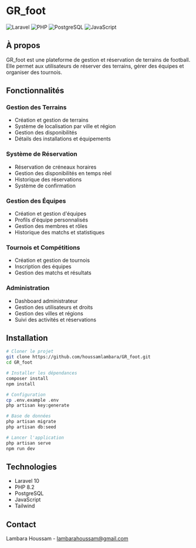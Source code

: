 # GR_foot

![Laravel](https://img.shields.io/badge/Laravel-FF2D20?style=for-the-badge&logo=laravel&logoColor=white)
![PHP](https://img.shields.io/badge/PHP-777BB4?style=for-the-badge&logo=php&logoColor=white)
![PostgreSQL](https://img.shields.io/badge/PostgreSQL-316192?style=for-the-badge&logo=postgresql&logoColor=white)
![JavaScript](https://img.shields.io/badge/JavaScript-F7DF1E?style=for-the-badge&logo=javascript&logoColor=black)

## À propos

GR_foot est une plateforme de gestion et réservation de terrains de football. Elle permet aux utilisateurs de réserver des terrains, gérer des équipes et organiser des tournois.

## Fonctionnalités

### Gestion des Terrains
- Création et gestion de terrains
- Système de localisation par ville et région
- Gestion des disponibilités
- Détails des installations et équipements

### Système de Réservation
- Réservation de créneaux horaires
- Gestion des disponibilités en temps réel
- Historique des réservations
- Système de confirmation

### Gestion des Équipes
- Création et gestion d'équipes
- Profils d'équipe personnalisés
- Gestion des membres et rôles
- Historique des matchs et statistiques

### Tournois et Compétitions
- Création et gestion de tournois
- Inscription des équipes
- Gestion des matchs et résultats

### Administration
- Dashboard administrateur
- Gestion des utilisateurs et droits
- Gestion des villes et régions
- Suivi des activités et réservations

## Installation

```bash
# Cloner le projet
git clone https://github.com/houssamlambara/GR_foot.git
cd GR_foot

# Installer les dépendances
composer install
npm install

# Configuration
cp .env.example .env
php artisan key:generate

# Base de données
php artisan migrate
php artisan db:seed

# Lancer l'application
php artisan serve
npm run dev
```

## Technologies

- Laravel 10
- PHP 8.2
- PostgreSQL
- JavaScript
- Tailwind

## Contact

Lambara Houssam - lambarahoussam@gmail.com
